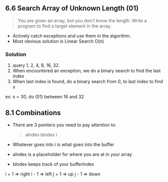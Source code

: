 ## 6.6 Search Array of Unknown Length (01)
> You are given an array, but you don't know the length. Write a program to find a target element in the array.

* Actively catch exceptions and use them in the algorithm.   
* Most obvious solution is Linear Search O(n)

### Solution
1. query 1, 2, 4, 8, 16, 32.
2. When encountered an exception, we do a binary search to find the last index
3. When last index is found, do a binary search from 0, to last index to find x

ex: x = 30, do (01) between 16 and 32

## 8.1 Combinations

* There are 3 pointers you need to pay attention to:
	> aIndex
	> bIndex
	> i

* Whatever goes into i is what goes into the buffer
* aIndex is a placeholder for where you are at in your array
* bIndex keeps track of your bufferIndex

i + 1 => right
i - 1 => left
j + 1 => up
j - 1 => down